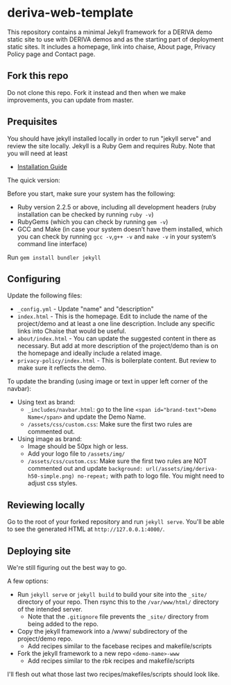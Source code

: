# deriva-web-template

This repository contains a minimal Jekyll framework for a DERIVA demo static site to use with DERIVA demos and as the starting part of deployment static sites. It includes a homepage, link into chaise, About page, Privacy Policy page and Contact page.

## Fork this repo

Do not clone this repo. Fork it instead and then when we make improvements, you can update from master.

## Prequisites

You should have jekyll installed locally in order to run "jekyll serve" and review the site locally. Jekyll is a Ruby Gem and requires Ruby. Note that you will need at least 

- [Installation Guide](https://jekyllrb.com/docs/installation/)

The quick version:

Before you start, make sure your system has the following:

- Ruby version 2.2.5 or above, including all development headers (ruby installation can be checked by running ```ruby -v```)
- RubyGems (which you can check by running ```gem -v```)
- GCC and Make (in case your system doesn’t have them installed, which you can check by running ```gcc -v```,```g++ -v``` and ```make -v``` in your system’s command line interface)

Run ```gem install bundler jekyll```

## Configuring

Update the following files:

- `_config.yml` - Update "name" and "description"
- `index.html` - This is the homepage. Edit to include the name of the project/demo and at least a one line description. Include any specific links into Chaise that would be useful.
- `about/index.html` - You can update the suggested content in there as necessary. But add at more description of the project/demo than is on the homepage and ideally include a related image.
- `privacy-policy/index.html` - This is boilerplate content. But review to make sure it reflects the demo.

To update the branding (using image or text in upper left corner of the navbar):

- Using text as brand: 
    - `_includes/navbar.html`: go to the line `<span id="brand-text">Demo Name</span>` and update the Demo Name.
    - `/assets/css/custom.css`: Make sure the first two rules are commented out.
- Using image as brand: 
    - Image should be 50px high or less.
    - Add your logo file to `/assets/img/`
    - `/assets/css/custom.css`: Make sure the first two rules are NOT commented out and update `background: url(/assets/img/deriva-h50-simple.png) no-repeat;` with path to logo file. You might need to adjust css styles.
    
## Reviewing locally

Go to the root of your forked repository and run `jekyll serve`. You'll be able to see the generated HTML at `http://127.0.0.1:4000/`.

## Deploying site

We're still figuring out the best way to go.

A few options:
- Run `jekyll serve` or `jekyll build` to build your site into the `_site/` directory of your repo. Then rsync this to the `/var/www/html/` directory of the intended server. 
    - Note that the `.gitignore` file prevents the `_site/` directory from being added to the repo.
- Copy the jekyll framework into a /www/ subdirectory of the project/demo repo.
    - Add recipes similar to the facebase recipes and makefile/scripts
- Fork the jekyll framework to a new repo `<demo-name>-www`
    - Add recipes similar to the rbk recipes and makefile/scripts

I'll flesh out what those last two recipes/makefiles/scripts should look like.